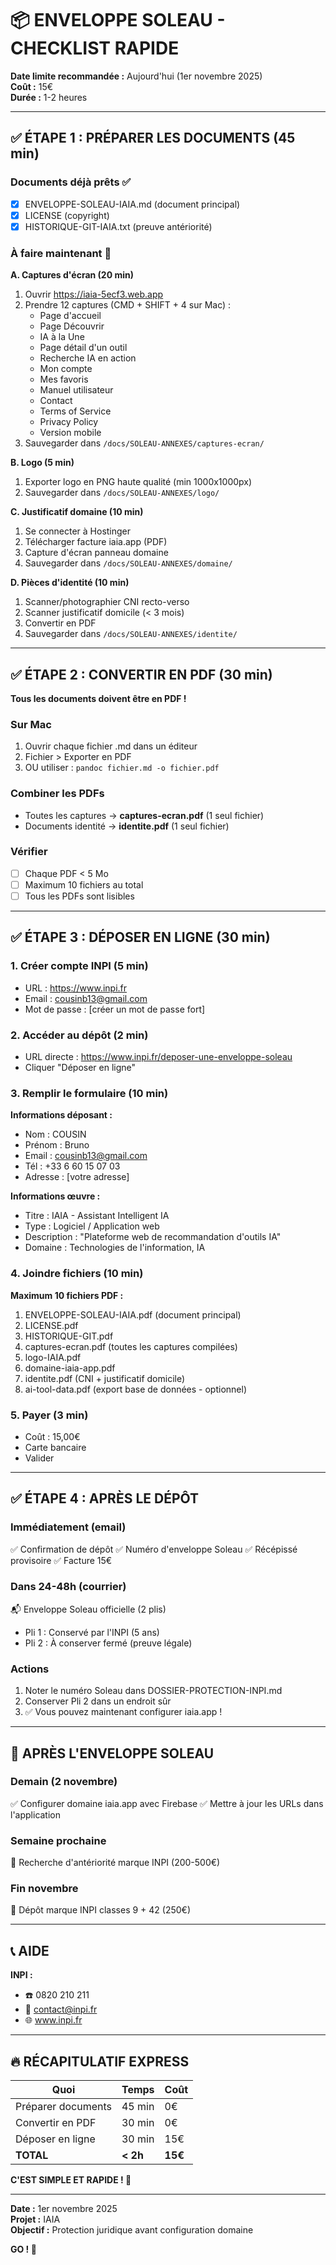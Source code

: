 # 📦 ENVELOPPE SOLEAU - CHECKLIST RAPIDE

**Date limite recommandée :** Aujourd'hui (1er novembre 2025)  
**Coût :** 15€  
**Durée :** 1-2 heures  

---

## ✅ ÉTAPE 1 : PRÉPARER LES DOCUMENTS (45 min)

### Documents déjà prêts ✅
- [x] ENVELOPPE-SOLEAU-IAIA.md (document principal)
- [x] LICENSE (copyright)
- [x] HISTORIQUE-GIT-IAIA.txt (preuve antériorité)

### À faire maintenant 🔄

**A. Captures d'écran (20 min)**
1. Ouvrir https://iaia-5ecf3.web.app
2. Prendre 12 captures (CMD + SHIFT + 4 sur Mac) :
   - Page d'accueil
   - Page Découvrir
   - IA à la Une
   - Page détail d'un outil
   - Recherche IA en action
   - Mon compte
   - Mes favoris
   - Manuel utilisateur
   - Contact
   - Terms of Service
   - Privacy Policy
   - Version mobile
3. Sauvegarder dans `/docs/SOLEAU-ANNEXES/captures-ecran/`

**B. Logo (5 min)**
1. Exporter logo en PNG haute qualité (min 1000x1000px)
2. Sauvegarder dans `/docs/SOLEAU-ANNEXES/logo/`

**C. Justificatif domaine (10 min)**
1. Se connecter à Hostinger
2. Télécharger facture iaia.app (PDF)
3. Capture d'écran panneau domaine
4. Sauvegarder dans `/docs/SOLEAU-ANNEXES/domaine/`

**D. Pièces d'identité (10 min)**
1. Scanner/photographier CNI recto-verso
2. Scanner justificatif domicile (< 3 mois)
3. Convertir en PDF
4. Sauvegarder dans `/docs/SOLEAU-ANNEXES/identite/`

---

## ✅ ÉTAPE 2 : CONVERTIR EN PDF (30 min)

**Tous les documents doivent être en PDF !**

### Sur Mac
1. Ouvrir chaque fichier .md dans un éditeur
2. Fichier > Exporter en PDF
3. OU utiliser : `pandoc fichier.md -o fichier.pdf`

### Combiner les PDFs
- Toutes les captures → **captures-ecran.pdf** (1 seul fichier)
- Documents identité → **identite.pdf** (1 seul fichier)

### Vérifier
- [ ] Chaque PDF < 5 Mo
- [ ] Maximum 10 fichiers au total
- [ ] Tous les PDFs sont lisibles

---

## ✅ ÉTAPE 3 : DÉPOSER EN LIGNE (30 min)

### 1. Créer compte INPI (5 min)
- URL : https://www.inpi.fr
- Email : cousinb13@gmail.com
- Mot de passe : [créer un mot de passe fort]

### 2. Accéder au dépôt (2 min)
- URL directe : https://www.inpi.fr/deposer-une-enveloppe-soleau
- Cliquer "Déposer en ligne"

### 3. Remplir le formulaire (10 min)
**Informations déposant :**
- Nom : COUSIN
- Prénom : Bruno
- Email : cousinb13@gmail.com
- Tél : +33 6 60 15 07 03
- Adresse : [votre adresse]

**Informations œuvre :**
- Titre : IAIA - Assistant Intelligent IA
- Type : Logiciel / Application web
- Description : "Plateforme web de recommandation d'outils IA"
- Domaine : Technologies de l'information, IA

### 4. Joindre fichiers (10 min)
**Maximum 10 fichiers PDF :**
1. ENVELOPPE-SOLEAU-IAIA.pdf (document principal)
2. LICENSE.pdf
3. HISTORIQUE-GIT.pdf
4. captures-ecran.pdf (toutes les captures compilées)
5. logo-IAIA.pdf
6. domaine-iaia-app.pdf
7. identite.pdf (CNI + justificatif domicile)
8. ai-tool-data.pdf (export base de données - optionnel)

### 5. Payer (3 min)
- Coût : 15,00€
- Carte bancaire
- Valider

---

## ✅ ÉTAPE 4 : APRÈS LE DÉPÔT

### Immédiatement (email)
✅ Confirmation de dépôt
✅ Numéro d'enveloppe Soleau
✅ Récépissé provisoire
✅ Facture 15€

### Dans 24-48h (courrier)
📬 Enveloppe Soleau officielle (2 plis)
- Pli 1 : Conservé par l'INPI (5 ans)
- Pli 2 : À conserver fermé (preuve légale)

### Actions
1. Noter le numéro Soleau dans DOSSIER-PROTECTION-INPI.md
2. Conserver Pli 2 dans un endroit sûr
3. ✅ Vous pouvez maintenant configurer iaia.app !

---

## 🎯 APRÈS L'ENVELOPPE SOLEAU

### Demain (2 novembre)
✅ Configurer domaine iaia.app avec Firebase
✅ Mettre à jour les URLs dans l'application

### Semaine prochaine
🔄 Recherche d'antériorité marque INPI (200-500€)

### Fin novembre
🔄 Dépôt marque INPI classes 9 + 42 (250€)

---

## 📞 AIDE

**INPI :**
- ☎️ 0820 210 211
- 📧 contact@inpi.fr
- 🌐 www.inpi.fr

---

## 🔥 RÉCAPITULATIF EXPRESS

| Quoi | Temps | Coût |
|------|-------|------|
| Préparer documents | 45 min | 0€ |
| Convertir en PDF | 30 min | 0€ |
| Déposer en ligne | 30 min | 15€ |
| **TOTAL** | **< 2h** | **15€** |

**C'EST SIMPLE ET RAPIDE ! 💪**

---

**Date :** 1er novembre 2025  
**Projet :** IAIA  
**Objectif :** Protection juridique avant configuration domaine  

**GO ! 🚀**
